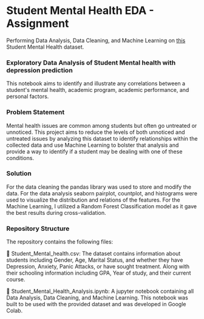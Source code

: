 # Student Mental Health EDA - Assignment
Performing Data Analysis, Data Cleaning, and Machine Learning on [this](https://www.kaggle.com/datasets/shariful07/student-mental-health) Student Mental Health dataset.

### Exploratory Data Analysis of Student Mental health with depression prediction

This notebook aims to identify and illustrate any correlations between a student's mental health, academic program, academic performance, and personal factors.

### Problem Statement

Mental health issues are common among students but often go untreated or unnoticed. This project aims to reduce the levels of both unnoticed and untreated issues by analyzing this dataset to identify relationships within the collected data and use Machine Learning to bolster that analysis and provide a way to identify if a student may be dealing with one of these conditions.

### Solution

For the data cleaning the pandas library was used to store and modify the data. For the data analysis seaborn pairplot, countplot, and histograms were used to visualize the distribution and relations of the features. For the Machine Learning, I utilized a Random Forest Classification model as it gave the best results during cross-validation.

### Repository Structure

The repository contains the following files:

💾 Student_Mental_health.csv: The dataset contains information about students including Gender, Age, Marital Status, and whether they have Depression, Anxiety, Panic Attacks, or have sought treatment. Along with their schooling information including GPA, Year of study, and their current course.

📔 Student_Mental_Health_Analysis.ipynb: A jupyter notebook containing all Data Analysis, Data Cleaning, and Machine Learning. This notebook was built to be used with the provided dataset and was developed in Google Colab.
